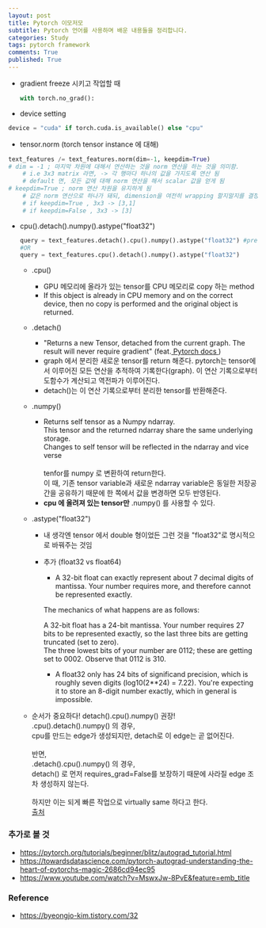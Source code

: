 ```yaml
---
layout: post
title: Pytorch 이모저모 
subtitle: Pytorch 언어를 사용하며 배운 내용들을 정리합니다. 
categories: Study
tags: pytorch framework
comments: True
published: True
---
```


- gradient freeze 시키고 작업할 때
    ```python 
    with torch.no_grad(): 
    ```

- device setting 
```python
device = "cuda" if torch.cuda.is_available() else "cpu"
```

- tensor.norm (torch tensor instance 에 대해) 
```python 
text_features /= text_features.norm(dim=-1, keepdim=True)
# dim = -1 ; 마지막 차원에 대해서 연산하는 것을 norm 연산을 하는 것을 의미함. 
    # i.e 3x3 matrix 라면, -> 각 행마다 하나의 값을 가지도록 연산 됨 
    # default 면, 모든 값에 대해 norm 연산을 해서 scalar 값을 얻게 됨
# keepdim=True ; norm 연산 차원을 유지하게 됨 
    # 값은 norm 연산으로 하나가 돼되, dimension을 여전히 wrapping 할지말지를 결정함 
    # if keepdim=True , 3x3 -> [3,1]
    # if keepdim=False , 3x3 -> [3]
``` 


- cpu().detach().numpy().astype("float32") <br>
    ```python
    query = text_features.detach().cpu().numpy().astype("float32") #preferred
    #OR 
    query = text_features.cpu().detach().numpy().astype("float32")
    ```
    - .cpu() <br>
        - GPU 메모리에 올라가 있는 tensor를 CPU 메모리로 copy 하는 method <br>
        - If this object is already in CPU memory and on the correct device, then no copy is performed and the original object is returned.<br>

    - .detach()<br>
        - "Returns a new Tensor, detached from the current graph. The result will never require gradient" (feat.<a href="https://pytorch.org/docs/stable/autograd.html#torch.Tensor.detach" > Pytorch docs </a>)<br>
        - graph 에서 분리한 새로운 tensor를 return 해준다. pytorch는 tensor에서 이루어진 모든 연산을 추적하여 기록한다(graph). 이 연산 기록으로부터 도함수가 계산되고 역전파가 이루어진다. <br>
        - detach()는 이 연산 기록으로부터 분리한 tensor를 반환해준다.<br>

    - .numpy()<br>
        - Returns self tensor as a Numpy ndarray. <br>
          This tensor and the returned ndarray share the same underlying storage. <br>
          Changes to self tensor will be reflected in the ndarray and vice verse <br>
          <br>
          tenfor를 numpy 로 변환하여 return한다. <br>
          이 때, 기존 tensor variable과 새로운 ndarray variable은 동일한 저장공간을 공유하기 때문에 한 쪽에서 값을 변경하면 모두 반영된다.<br>
        - **cpu 에 올려져 있는 tensor만** .numpy() 를 사용할 수 있다. <br>
    
    - .astype("float32")<br>
        - 내 생각엔 tensor 에서 double 형이었든 그런 것을  "float32"로 명시적으로 바꿔주는 것임<br>

        - 추가 (float32 vs float64)<br>

            - A 32-bit float can exactly represent about 7 decimal digits of mantissa. Your number requires more, and therefore cannot be represented exactly.<br>

            The mechanics of what happens are as follows:<br>

            A 32-bit float has a 24-bit mantissa. Your number requires 27 bits to be represented exactly, so the last three bits are getting truncated (set to zero). <br>The three lowest bits of your number are 0112; these are getting set to 0002. Observe that 0112 is 310.<br>

            - A float32 only has 24 bits of significand precision, which is roughly seven digits (log10(2**24) = 7.22). You're expecting it to store an 8-digit number exactly, which in general is impossible.<br>

    - 순서가 중요하다! detach().cpu().numpy() 권장! <br>
        .cpu().detach().numpy() 의 경우, <br>
        cpu를 만드는 edge가 생성되지만, detach로 이 edge는 곧 없어진다.<br>
        <br>
        반면,<br>
        .detach().cpu().numpy() 의 경우, <br>
        detach() 로 먼저 requires_grad=False를 보장하기 때문에 사라질 edge 조차 생성하지 않는다. <br>
        <br>
        하지만 이는 되게 빠른 작업으로 virtually same 하다고 한다. <br>
        <a href= "https://discuss.pytorch.org/t/should-it-really-be-necessary-to-do-var-detach-cpu-numpy/35489/7" > 출처 </a><br>



<!-- - tensor.double() (double로 형변환)
```python
tensor.double()
``` -->


### 추가로 볼 것 
- https://pytorch.org/tutorials/beginner/blitz/autograd_tutorial.html
- https://towardsdatascience.com/pytorch-autograd-understanding-the-heart-of-pytorchs-magic-2686cd94ec95
- https://www.youtube.com/watch?v=MswxJw-8PvE&feature=emb_title

### Reference 
- https://byeongjo-kim.tistory.com/32